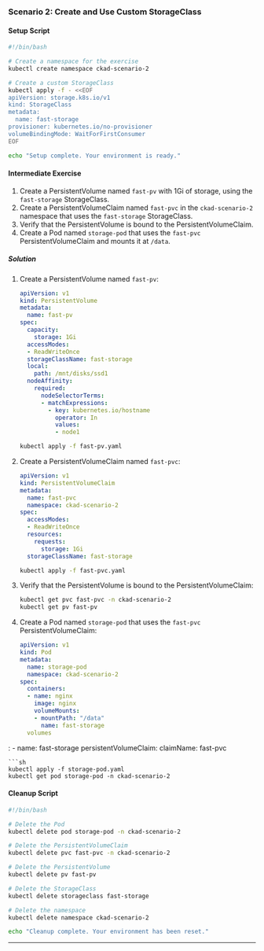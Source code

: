 
### Scenario 2: Create and Use Custom StorageClass

#### Setup Script

```sh
#!/bin/bash

# Create a namespace for the exercise
kubectl create namespace ckad-scenario-2

# Create a custom StorageClass
kubectl apply -f - <<EOF
apiVersion: storage.k8s.io/v1
kind: StorageClass
metadata:
  name: fast-storage
provisioner: kubernetes.io/no-provisioner
volumeBindingMode: WaitForFirstConsumer
EOF

echo "Setup complete. Your environment is ready."
```

#### Intermediate Exercise

1. Create a PersistentVolume named `fast-pv` with 1Gi of storage, using the `fast-storage` StorageClass.
2. Create a PersistentVolumeClaim named `fast-pvc` in the `ckad-scenario-2` namespace that uses the `fast-storage` StorageClass.
3. Verify that the PersistentVolume is bound to the PersistentVolumeClaim.
4. Create a Pod named `storage-pod` that uses the `fast-pvc` PersistentVolumeClaim and mounts it at `/data`.

##### Solution

1. Create a PersistentVolume named `fast-pv`:
   ```yaml
   apiVersion: v1
   kind: PersistentVolume
   metadata:
     name: fast-pv
   spec:
     capacity:
       storage: 1Gi
     accessModes:
     - ReadWriteOnce
     storageClassName: fast-storage
     local:
       path: /mnt/disks/ssd1
     nodeAffinity:
       required:
         nodeSelectorTerms:
         - matchExpressions:
           - key: kubernetes.io/hostname
             operator: In
             values:
             - node1
   ```
   ```sh
   kubectl apply -f fast-pv.yaml
   ```

2. Create a PersistentVolumeClaim named `fast-pvc`:
   ```yaml
   apiVersion: v1
   kind: PersistentVolumeClaim
   metadata:
     name: fast-pvc
     namespace: ckad-scenario-2
   spec:
     accessModes:
     - ReadWriteOnce
     resources:
       requests:
         storage: 1Gi
     storageClassName: fast-storage
   ```
   ```sh
   kubectl apply -f fast-pvc.yaml
   ```

3. Verify that the PersistentVolume is bound to the PersistentVolumeClaim:
   ```sh
   kubectl get pvc fast-pvc -n ckad-scenario-2
   kubectl get pv fast-pv
   ```

4. Create a Pod named `storage-pod` that uses the `fast-pvc` PersistentVolumeClaim:
   ```yaml
   apiVersion: v1
   kind: Pod
   metadata:
     name: storage-pod
     namespace: ckad-scenario-2
   spec:
     containers:
     - name: nginx
       image: nginx
       volumeMounts:
       - mountPath: "/data"
         name: fast-storage
     volumes

:
     - name: fast-storage
       persistentVolumeClaim:
         claimName: fast-pvc
   ```
   ```sh
   kubectl apply -f storage-pod.yaml
   kubectl get pod storage-pod -n ckad-scenario-2
   ```

#### Cleanup Script

```sh
#!/bin/bash

# Delete the Pod
kubectl delete pod storage-pod -n ckad-scenario-2

# Delete the PersistentVolumeClaim
kubectl delete pvc fast-pvc -n ckad-scenario-2

# Delete the PersistentVolume
kubectl delete pv fast-pv

# Delete the StorageClass
kubectl delete storageclass fast-storage

# Delete the namespace
kubectl delete namespace ckad-scenario-2

echo "Cleanup complete. Your environment has been reset."
```

---
